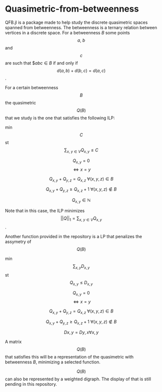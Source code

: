 # Quasimetric-from-betweenness
QFB.jl is a package made to help study the discrete quasimetric spaces spanned from betweenness. The betweenness is a ternary relation between vertices in a discrete space. For a betweenness $B$ some points $$a, \ b$$ and $$c$$ are such that $$abc \in B$ if and only if $$d(a,b) + d(b,c) = d(a,c)$$.

For a certain betweenness $$B$$ the quasimetric $$Q(B)$$ that we study is the one that satisfies the following ILP:

min $$C$$
st $$\sum_{x, \ y \in V} Q_{x,y} \leq C$$

$$Q_{x, y} = 0$$  $$\iff x = y$$

$$Q_{x, y} + Q_{y, z} = Q_{x, z} \ \forall (x,y,z) \in B $$

$$Q_{x, y} + Q_{y, z} \geq Q_{x, z} + 1 \ \forall (x,y,z) \notin B $$ 

$$Q_{x,y} \in \mathbb{N}$$

Note that in this case, the ILP minimizes $$||Q||_1 = \sum_{x,\ y \in V}Q_{x,y}$$.

Another function provided in the repository is a LP that penalizes the assymetry of $$Q(B)$$

min $$\sum_{x,y}D_{x,y}$$
st $$Q_{x,y} \leq D_{x,y}$$

$$Q_{x, y} = 0$$  $$\iff x = y$$

$$Q_{x, y} + Q_{y, z} = Q_{x, z} \ \forall (x,y,z) \in B $$

$$Q_{x, y} + Q_{y, z} \geq Q_{x, z} + 1 \ \forall (x,y,z) \notin B $$ 

$$D{x,y} = D{y,x} \forall x, y$$

A matrix $$Q(B)$$ that satisfies this will be a representation of the quasimetric with betweenness $B$, minimizing a selected function.

$$Q(B)$$ can also be represented by a weighted digraph. The display of that is still pending in this repository.